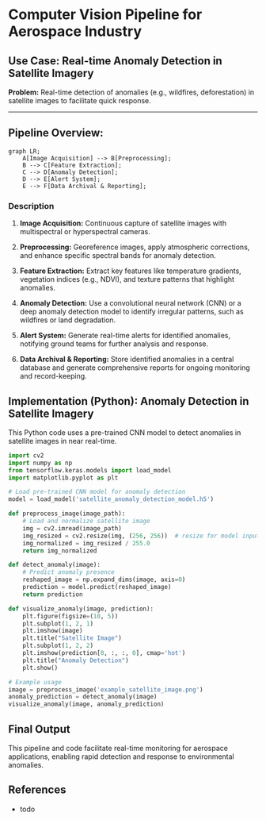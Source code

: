 # Computer Vision Pipeline for Aerospace Industry

## Use Case: Real-time Anomaly Detection in Satellite Imagery

**Problem:** Real-time detection of anomalies (e.g., wildfires, deforestation) in satellite images to facilitate quick response.

---

## **Pipeline Overview:**

```mermaid
graph LR;
    A[Image Acquisition] --> B[Preprocessing];
    B --> C[Feature Extraction];
    C --> D[Anomaly Detection];
    D --> E[Alert System];
    E --> F[Data Archival & Reporting];
```

### Description

1. **Image Acquisition:** Continuous capture of satellite images with multispectral or hyperspectral cameras.

2. **Preprocessing:** Georeference images, apply atmospheric corrections, and enhance specific spectral bands for anomaly detection.

3. **Feature Extraction:** Extract key features like temperature gradients, vegetation indices (e.g., NDVI), and texture patterns that highlight anomalies.

4. **Anomaly Detection:** Use a convolutional neural network (CNN) or a deep anomaly detection model to identify irregular patterns, such as wildfires or land degradation.

5. **Alert System:** Generate real-time alerts for identified anomalies, notifying ground teams for further analysis and response.

6. **Data Archival & Reporting:** Store identified anomalies in a central database and generate comprehensive reports for ongoing monitoring and record-keeping.


## **Implementation (Python):** Anomaly Detection in Satellite Imagery  
This Python code uses a pre-trained CNN model to detect anomalies in satellite images in near real-time.

```python
import cv2
import numpy as np
from tensorflow.keras.models import load_model
import matplotlib.pyplot as plt

# Load pre-trained CNN model for anomaly detection
model = load_model('satellite_anomaly_detection_model.h5')

def preprocess_image(image_path):
    # Load and normalize satellite image
    img = cv2.imread(image_path)
    img_resized = cv2.resize(img, (256, 256))  # resize for model input
    img_normalized = img_resized / 255.0
    return img_normalized

def detect_anomaly(image):
    # Predict anomaly presence
    reshaped_image = np.expand_dims(image, axis=0)
    prediction = model.predict(reshaped_image)
    return prediction

def visualize_anomaly(image, prediction):
    plt.figure(figsize=(10, 5))
    plt.subplot(1, 2, 1)
    plt.imshow(image)
    plt.title("Satellite Image")
    plt.subplot(1, 2, 2)
    plt.imshow(prediction[0, :, :, 0], cmap='hot')
    plt.title("Anomaly Detection")
    plt.show()

# Example usage
image = preprocess_image('example_satellite_image.png')
anomaly_prediction = detect_anomaly(image)
visualize_anomaly(image, anomaly_prediction)
```
## Final Output

This pipeline and code facilitate real-time monitoring for aerospace applications, enabling rapid detection and response to environmental anomalies.

## References
- todo